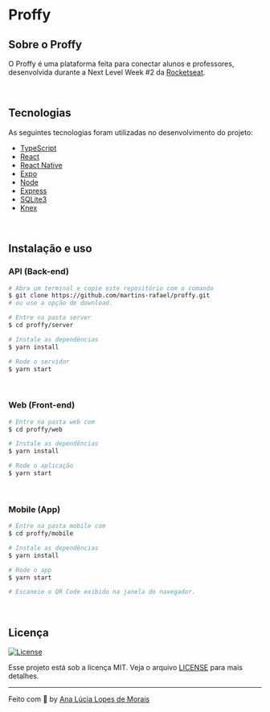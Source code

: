 # Proffy

## Sobre o Proffy

O Proffy é uma plataforma feita para conectar alunos e professores, desenvolvida durante a Next Level Week #2 da [Rocketseat](https://rocketseat.com.br/).

<br>

## Tecnologias

As seguintes tecnologias foram utilizadas no desenvolvimento do projeto:

- [TypeScript](https://www.typescriptlang.org/)
- [React](https://reactjs.org/)
- [React Native](https://reactnative.dev/)
- [Expo](https://expo.io/)
- [Node](https://nodejs.org/en/)
- [Express](https://expressjs.com/)
- [SQLite3](https://www.sqlite.org/index.html)
- [Knex](http://knexjs.org/)

<br>

## Instalação e uso

### API (Back-end)

```bash
# Abra um terminal e copie este repositório com o comando
$ git clone https://github.com/martins-rafael/proffy.git
# ou use a opção de download.

# Entre na pasta server 
$ cd proffy/server

# Instale as dependências
$ yarn install

# Rode o servidor
$ yarn start
```

<br>

### Web (Front-end)

```bash
# Entre na pasta web com 
$ cd proffy/web

# Instale as dependências
$ yarn install

# Rode o aplicação
$ yarn start
```

<br>

### Mobile (App)

```bash
# Entre na pasta mobile com 
$ cd proffy/mobile

# Instale as dependências
$ yarn install

# Rode o app
$ yarn start

# Escaneie o QR Code exibido na janela do navegador.
```

<br>

## Licença
<a href="https://opensource.org/licenses/MIT">
    <img alt="License" src="https://img.shields.io/badge/license-MIT-04D361?style=flat-square">
</a>

<br>

Esse projeto está sob a licença MIT. Veja o arquivo [LICENSE](/LICENSE) para mais detalhes.

---

Feito com :purple_heart: by [Ana Lúcia Lopes de Morais](https://github.com/analopesdev)

